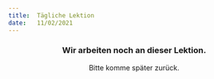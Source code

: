 ```yaml
---
title:  Tägliche Lektion
date:   11/02/2021
---
```


### <center>Wir arbeiten noch an dieser Lektion.</center>
<center>Bitte komme später zurück.</center>